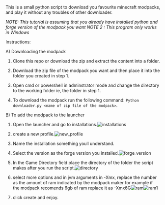 This is a small python script to download you favourite minecraft modpacks, and play it without any troubles of other downloader.

*NOTE: This tutorial is assuming that you already have installed python and forge version of the modpack you want*
*NOTE 2 : This program only works in Windows*

Instructions:

A) Downloading the modpack
    
   1) Clone this repo or download the zip and extract the content into a folder.

   2) Download the zip file of the modpack you want and then place it into the folder you created in step 1.

   3) Open cmd or powershell in adminstrator mode and change the directory to the working folder ie, the folder in step 1.

   4)  To download the modpack run the following command: `Python downloader.py <name of zip file of the modpack>`.

B) To add the modpack to the launcher

   1) Open the launcher and go to installations.![installations](https://imgur.com/IXt2C2x)
    
   2) create a new profile.![new_profile](https://imgur.com/8WHP7kB)
    
   3) Name the installation something youll understand.
    
   4) Select the version as the forge version you installed.![forge_version](https://imgur.com/kMF2yiQ)
    
   5) In the Game Directory field place the directory of the folder the script makes after you run the script.![directory](https://imgur.com/lmCCfv2)
    
   6) select more options and in jvm arguments in -Xmx, replace the number as the amount of ram indicated by the modpack maker for example  if the modpack recomends 6gb of ram replace it as -Xmx6G![ram](https://imgur.com/No20cnX)![ram1](https://imgur.com/XGiZuDp)
    
   7) click create and enjoy.
